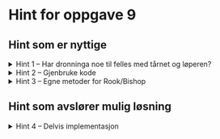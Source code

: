 # Hint for oppgave 9

## Hint som er nyttige

<details>
<summary>Hint 1 – Har dronninga noe til felles med tårnet og løperen?</summary>

Trekkene til dronninga er kombinasjonen av trekkene til tårnet og løperen. Du kan prøve å gjenbruke kode fra dem.

</details>

<details>
<summary>Hint 2 – Gjenbruke kode</summary>

For å kunne gjenbruke koden for å finne trekkene til tårenet og løperen i implementasjonen av dronninga må vi skrive 
litt om. Slik det er nå så ligger f.eks trekkene til tårnet i `Rook` sin `get_moves()`-metode. Dette er en metode, 
ikke en funksjon, ettersom den tar inn `&self`, og er kun tilgjengelig for å kalle fra en instans av en `Rook`. Vi 
ønsker derimot å kalle på noe à la `Rook::get_rook_moves()`. Da må vi lage en `get_rook_moves()`-funksjon i `Rook` 
som _ikke_ er en metode, men som er en offentlig, assosiert funksjon.

> En funksjon definert innenfor en `impl`-blokk er
>  * en metode dersom den tar `&self` (eller `&mut self`) som argument, og kan kun kalles fra en instans, som med  
   `self.get_moves()`
>  * en assosiert funksjon dersom den ikke tar inn `&self` (eller `&mut self`), og vi kan kalle den uten instans 
   dersom den er offentlig (markert med `pub` nøkkelordet), som med `Rook::get_rook_moves()`
> 
> Les mer om `struct`, metoder og assosierte funksjoner i [struct og trait](../../doc/teori/5-struct-og-trait.md) i 
> workshop-teorien.

</details>


<details>
<summary>Hint 3 – Egne metoder for Rook/Bishop</summary>

Om du ønsker å skille ut egne metoder til `Bishop`, som du kan kalle på fra en metode inni `impl Piece for Pawn {}`, kan
du legge dette inni en egen `impl`-blokk kun for `Bishop`

```rust
impl Bishop {
    fn my_custom_method(&self) -> MyResultType {
        // Implementasjon
}
```
For å kunne kalle denne utenfor et `Bishop`-objekt må vi definere den uten `&self` i funksjonssignaturen:

```rust
impl Bishop {
    pub fn my_custom_method() -> MyResultType {
        // Implementasjon
}
```

Dersom vi f.eks. vil bruke posisjonen `(u8, u8)` i en slik funksjon, må vi sende den inn som argument.

Les mer om `struct` og `impl`-blokker i [Implementere struct](../../doc/teori/5-struct-og-trait.md) i workshop-teorien.

</details>

## Hint som avslører mulig løsning

<details>
<summary>Hint 4 – Delvis implementasjon</summary>

I `Rook` og i `Bishop`:
```rust
impl Rook {
    pub fn get_rook_moves(position: &(u8, u8)) -> HashSet<Vec<(u8, u8)>> {
        // Flytte implementasjonen fra get_moves til hit
    }
}


impl Piece for Rook {
    /* resten av impl Piece */
    
    fn get_moves(&self, team: &HashSet<(u8, u8)>, rival_team: &HashSet<(u8, u8)>) -> HashSet<(u8, u8)> {
        Rook::get_rook_moves(&self.position).iter()
            .flat_map(|v| v.filter_blocked_squares(team, rival_team)).collect()
    }
}
```

I `Queen`:
```rust
fn get_moves(&self, team: &HashSet<(u8, u8)>, rival_team: &HashSet<(u8, u8)>) -> HashSet<(u8, u8)> {
    let mut move_directions = Rook::get_rook_moves(&self.position);
    move_directions.extend(Bishop::get_bishop_moves(&self.position));
    move_directions.iter()
        .flat_map(|v| v.filter_blocked_squares(team, rival_team)).collect()
}
```
</details>
